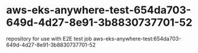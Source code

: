 # aws-eks-anywhere-test-654da703-649d-4d27-8e91-3b8830737701-52
repository for use with E2E test job aws-eks-anywhere-test:654da703-649d-4d27-8e91-3b8830737701-52
